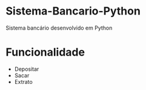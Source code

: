 # Sistema-Bancario-Python
Sistema bancário desenvolvido em Python

# Funcionalidade 
 - Depositar
 - Sacar
 - Extrato
